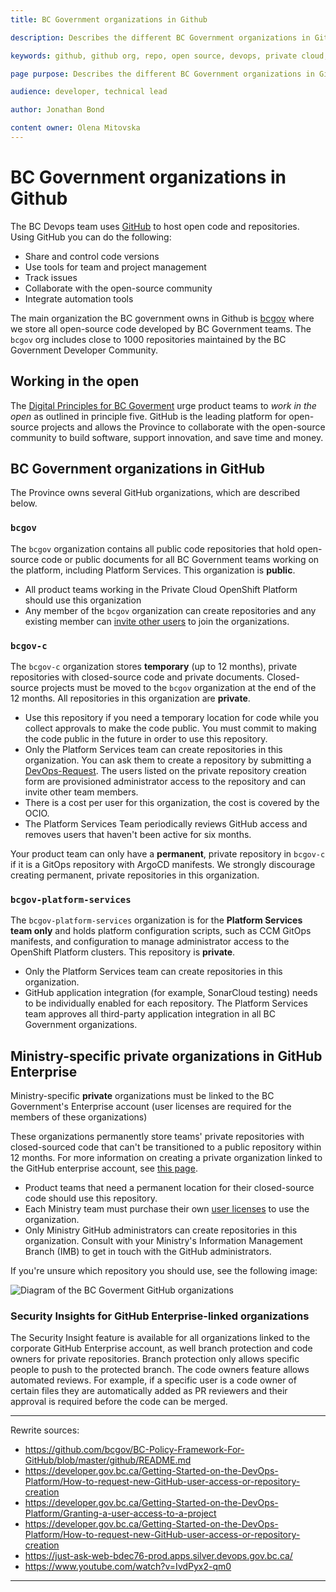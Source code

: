 ```yaml
---
title: BC Government organizations in Github

description: Describes the different BC Government organizations in GitHub and how to access them.

keywords: github, github org, repo, open source, devops, private cloud, openshift, github enterprise

page purpose: Describes the different BC Government organizations in GitHub, what they're used for, who can use them, and how to access them.

audience: developer, technical lead

author: Jonathan Bond

content owner: Olena Mitovska
---
```


# BC Government organizations in Github

The BC Devops team uses [GitHub](https://github.com) to host open code and repositories. Using GitHub you can do the following:
* Share and control code versions
* Use tools for team and project management
* Track issues
* Collaborate with the open-source community
* Integrate automation tools

The main organization the BC government owns in Github is [bcgov](https://github.com/bcgov) where we store all open-source code developed by BC Government teams. The `bcgov` org includes close to 1000 repositories maintained by the BC Government Developer Community.

## Working in the open

The [Digital Principles for BC Goverment](https://digital.gov.bc.ca/resources/digital-principles) urge product teams to _work in the open_ as outlined in principle five. GitHub is the leading platform for open-source projects and allows the Province to collaborate with the open-source community to build software, support innovation, and save time and money.

## BC Government organizations in GitHub

The Province owns several GitHub organizations, which are described below.

### `bcgov`

The `bcgov` organization contains all public code repositories that hold open-source code or public documents for all BC Government teams working on the platform, including Platform Services. This organization is **public**.
* All product teams working in the Private Cloud OpenShift Platform should use this organization
* Any member of the `bcgov` organization can create repositories and any existing member can [invite other users](https://just-ask-web-bdec76-prod.apps.silver.devops.gov.bc.ca/) to join the organizations.

### `bcgov-c`

The `bcgov-c` organization stores **temporary** (up to 12 months), private repositories with closed-source code and private documents. Closed-source projects must be moved to the `bcgov` organization at the end of the 12 months. All repositories in this organization are **private**.

* Use this repository if you need a temporary location for code while you collect approvals to make the code public. You must commit to making the code public in the future in order to use this repository.
* Only the Platform Services team can create repositories in this organization. You can ask them to create a repository by submitting a [DevOps-Request](https://github.com/BCDevOps/devops-requests/issues/new?assignees=caggles%2C+ShellyXueHan%2C+mitovskaol%2C+patricksimonian&labels=github-repo%2C+pending&template=github_repo_request.md&title=). The users listed on the private repository creation form are provisioned administrator access to the repository and can invite other team members.
* There is a cost per user for this organization, the cost is covered by the OCIO.
* The Platform Services Team periodically reviews GitHub access and removes users that haven't been active for six months.

Your product team can only have a **permanent**, private repository in `bcgov-c` if it is a GitOps repository with ArgoCD manifests. We strongly discourage creating permanent, private repositories in this organization.

### `bcgov-platform-services`

The `bcgov-platform-services` organization is for the **Platform Services team only** and holds platform configuration scripts, such as CCM GitOps manifests, and configuration to manage administrator access to the OpenShift Platform clusters. This repository is **private**.

* Only the Platform Services team can create repositories in this organization.
* GitHub application integration (for example, SonarCloud testing) needs to be individually enabled for each repository. The Platform Services team approves all third-party application integration in all BC Government organizations.

## Ministry-specific private organizations in GitHub Enterprise

Ministry-specific **private** organizations must be linked to the BC Government's Enterprise account (user licenses are required for the members of these organizations)

These organizations permanently store teams' private repositories with closed-sourced code that can't be transitioned to a public repository within 12 months. For more information on creating a private organization linked to the GitHub enterprise account, see [this page](github-enterprise-user-licenses-bc-government.md).
* Product teams that need a permanent location for their closed-source code should use this repository.
* Each Ministry team must purchase their own [user licenses](github-enterprise-user-licenses-bc-government.md) to use the organization.
* Only Ministry GitHub administrators can create repositories in this organization. Consult with your Ministry's Information Management Branch (IMB) to get in touch with the GitHub administrators.

If you're unsure which repository you should use, see the following image:

![Diagram of the BC Goverment GitHub organizations](/images/github-organization-chart.png)

### Security Insights for GitHub Enterprise-linked organizations

The Security Insight feature is available for all organizations linked to the corporate GitHub Enterprise account, as well branch protection and code owners for private repositories. Branch protection only allows specific people to push to the protected branch. The code owners feature allows automated reviews. For example, if a specific user is a code owner of certain files they are automatically added as PR reviewers and their approval is required before the code can be merged.

---
Rewrite sources:
* https://github.com/bcgov/BC-Policy-Framework-For-GitHub/blob/master/github/README.md
* https://developer.gov.bc.ca/Getting-Started-on-the-DevOps-Platform/How-to-request-new-GitHub-user-access-or-repository-creation
* https://developer.gov.bc.ca/Getting-Started-on-the-DevOps-Platform/Granting-a-user-access-to-a-project
* https://developer.gov.bc.ca/Getting-Started-on-the-DevOps-Platform/How-to-request-new-GitHub-user-access-or-repository-creation
* https://just-ask-web-bdec76-prod.apps.silver.devops.gov.bc.ca/
* https://www.youtube.com/watch?v=IvdPyx2-qm0
---
